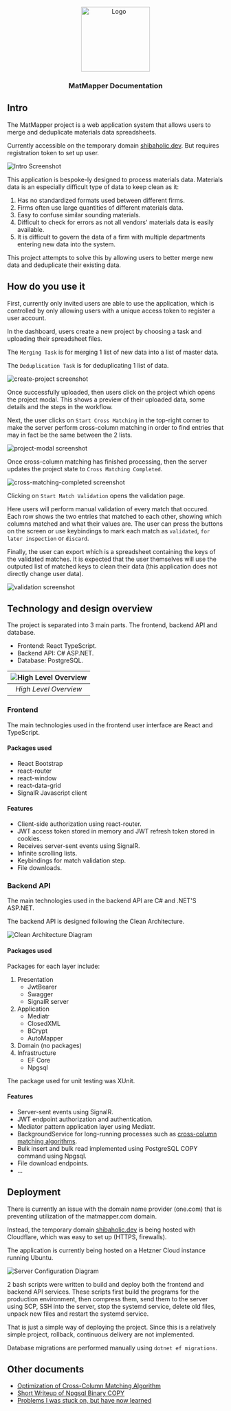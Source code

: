
<br />
<div align="center">
  <a href="https://github.com/othneildrew/Best-README-Template">
    <img src="assets/matmapper_logo.svg" alt="Logo" width="160" height="150">
  </a>

<h3 align="center">MatMapper Documentation</h3>
</div>

## Intro

The MatMapper project is a web application system that allows users to merge and 
deduplicate materials data spreadsheets.

Currently accessible on the temporary domain [shibaholic.dev](shibaholic.dev). 
But requires registration token to set up user.

![Intro Screenshot](assets/intro.png)

This application is bespoke-ly designed to process materials data. 
Materials data is an especially difficult type of data to keep clean as it:

1. Has no standardized formats used between different firms.
2. Firms often use large quantities of different materials data.
3. Easy to confuse similar sounding materials.
4. Difficult to check for errors as not all vendors' materials data is easily available.
5. It is difficult to govern the data of a firm with multiple departments entering new data into the system.

This project attempts to solve this by allowing users to better merge new data and 
deduplicate their existing data.

## How do you use it

First, currently only invited users are able to use the application, 
which is controlled by only allowing users with a unique access token to register a user account.

In the dashboard, users create a new project by choosing a task and 
uploading their spreadsheet files.

The `Merging Task` is for merging 1 list of new data into a list of master data.

The `Deduplication Task` is for deduplicating 1 list of data.

![create-project screenshot](assets/create-project.png)

Once successfully uploaded, then users click on the project which opens the project modal. 
This shows a preview of their uploaded data, some details and the steps in the workflow.

Next, the user clicks on `Start Cross Matching` in the top-right corner to make the server 
perform cross-column matching in order to find entries that may in fact be the same between 
the 2 lists.

![project-modal screenshot](assets/project-modal.png)

Once cross-column matching has finished processing, 
then the server updates the project state to `Cross Matching Completed`.

![cross-matching-completed screenshot](assets/cross-matching-completed.png)

Clicking on `Start Match Validation` opens the validation page.

Here users will perform manual validation of every match that occured. 
Each row shows the two entries that matched to each other, 
showing which columns matched and what their values are. 
The user can press the buttons on the screen or use keybindings to mark each match as `validated`,
`for later inspection` or `discard`.

Finally, the user can export which is a spreadsheet containing the keys of the validated matches. 
It is expected that the user themselves will use the outputed list of matched keys to clean 
their data (this application does not directly change user data).

![validation screenshot](assets/intro.png)

## Technology and design overview

The project is separated into 3 main parts. The frontend, backend API and database.

- Frontend: React TypeScript.
- Backend API: C# ASP.NET.
- Database: PostgreSQL.

| ![High Level Overview](HighLevelOverview.drawio.png) | 
|:----------------------------------------------------:| 
|                *High Level Overview*                 |

### Frontend

The main technologies used in the frontend user interface are React and TypeScript. 

#### Packages used

- React Bootstrap
- react-router
- react-window
- react-data-grid
- SignalR Javascript client

#### Features

- Client-side authorization using react-router.
- JWT access token stored in memory and JWT refresh token stored in cookies.
- Receives server-sent events using SignalR.
- Infinite scrolling lists.
- Keybindings for match validation step.
- File downloads.

### Backend API

The main technologies used in the backend API are C# and .NET'S ASP.NET.

The backend API is designed following the Clean Architecture.

![Clean Architecture Diagram](api/CleanArchitecture.drawio.png)

#### Packages used

Packages for each layer include:
1. Presentation
   - JwtBearer
   - Swagger
   - SignalR server
2. Application
   - Mediatr
   - ClosedXML
   - BCrypt
   - AutoMapper
3. Domain (no packages)
4. Infrastructure
   - EF Core
   - Npgsql

The package used for unit testing was XUnit.

#### Features

- Server-sent events using SignalR.
- JWT endpoint authorization and authentication.
- Mediator pattern application layer using Mediatr.
- BackgroundService for long-running processes such as [cross-column matching algorithms](/api/CrossColumnMatchingOptimization.md).
- Bulk insert and bulk read implemented using PostgreSQL COPY command using Npgsql.
- File download endpoints.
- ...

## Deployment

There is currently an issue with the domain name provider (one.com) that is 
preventing utilization of the matmapper.com domain.

Instead, the temporary domain [shibaholic.dev](shibaholic.dev) is being 
hosted with Cloudflare, which was easy to set up (HTTPS, firewalls).

The application is currently being hosted on a Hetzner Cloud instance 
running Ubuntu.

![Server Configuration Diagram](deployment/ServerConfiguration.drawio.png)

2 bash scripts were written to build and deploy both the frontend and 
backend API services. These scripts first build the programs for the 
production environment, then compress them, send them to the server using SCP,
SSH into the server, stop the systemd service, delete old files, 
unpack new files and restart the systemd service.

That is just a simple way of deploying the project. Since this is a relatively simple
project, rollback, continuous delivery are not implemented.

Database migrations are performed manually using `dotnet ef migrations`.

## Other documents

- [Optimization of Cross-Column Matching Algorithm](api/CrossColumnMatchingOptimization.md)
- [Short Writeup of Npgsql Binary COPY](database/BinaryCopy.md)
- [Problems I was stuck on, but have now learned](LessonsLearned.md)